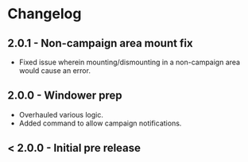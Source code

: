 # Changelog

## 2.0.1 - Non-campaign area mount fix
- Fixed issue wherein mounting/dismounting in a non-campaign area would cause an error.

## 2.0.0 - Windower prep
- Overhauled various logic.
- Added command to allow campaign notifications.

## < 2.0.0 - Initial pre release
